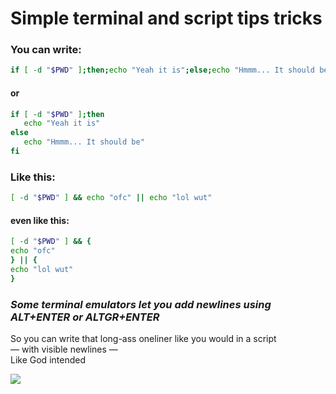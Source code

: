 # Simple terminal and script tips tricks
### You can write:
```bash
if [ -d "$PWD" ];then;echo "Yeah it is";else;echo "Hmmm... It should be";fi
```

#### or

```bash
if [ -d "$PWD" ];then
   echo "Yeah it is"
else
   echo "Hmmm... It should be"
fi
```

### Like this:

```bash
[ -d "$PWD" ] && echo "ofc" || echo "lol wut"

```

#### even like this:

```bash
[ -d "$PWD" ] && {
echo "ofc"
} || {
echo "lol wut"
}
```

### *Some terminal emulators let you add newlines using ALT+ENTER or ALTGR+ENTER*

So you can write that long-ass oneliner like you would in a script <br> — with visible newlines — <br> Like God intended


![](https://imma.gr/110386xb8eef.jpg)

